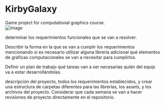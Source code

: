 # KirbyGalaxy
Game project for computational graphics course.  
![image](https://user-images.githubusercontent.com/71792220/158513644-7c16ce37-778f-4a9d-b405-3ae9cc568d7c.png)


determinar los requerimientos funcionales que se van a resolver.

Describir la forma en la que se van a cumplir los requerimientos
  mencionando si es necesario utilizar alguna librería adicional
  qué elementos de gráficas computacionales se van a necesitar para cumplirlos.
  
Definir un plan de trabajo
  qué tareas van a ser necesarias
  quién del equip va a estar desarrollándolas.
  
descripción del proyecto, todos los requerimientos establecidos, y crear una estructura de carpetas diferentes para las librerías, los assets, y los archivos del proyecto.
Considerar que cada semana se van a hacer revisiones de proyecto directamente en el repositorio. 

